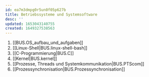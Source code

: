 ```yaml
---
id: ea7m3dmpg0r5un0f05p627b
title: Betriebssysteme und Systemsoftware
desc: ''
updated: 1653043140755
created: 1649327538563
---
```


1. [[BUS.OS_aufbau_und_aufgaben]]
2. [[Linux-Shell|BUS.linux-shell-bash]]
3. [[C-Programmierung|BUS.C]]
4. [[Kernel|BUS.kernel]]
5. [[Prozesse, Threads und Systemkommunikation|BUS.PTScom]]
6. [[Prozessynchronisation|BUS.Prozessynchronisation]]
